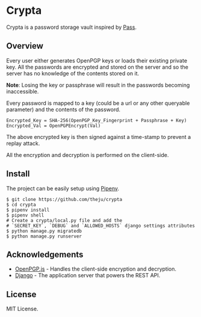 # Crypta

Crypta is a password storage vault inspired by [Pass](https://www.passwordstore.org/).

## Overview

Every user either generates OpenPGP keys or loads their existing private key.
All the passwords are encrypted and stored on the server and so the server has
no knowledge of the contents stored on it.

**Note**: Losing the key or passphrase will result in the passwords becoming
inaccessible.

Every password is mapped to a key (could be a url or any other queryable parameter)
and the contents of the password.

```
Encrypted_Key = SHA-256(OpenPGP_Key_Fingerprint + Passphrase + Key)
Encrypted_Val = OpenPGPEncrypt(Val)
```

The above encrypted key is then signed against a time-stamp to prevent a replay
attack.

All the encryption and decryption is performed on the client-side.

## Install

The project can be easily setup using [Pipenv](https://docs.pipenv.org/#install-pipenv-today).

```
$ git clone https://github.com/theju/crypta
$ cd crypta
$ pipenv install
$ pipenv shell
# Create a crypta/local.py file and add the
# `SECRET_KEY`, `DEBUG` and `ALLOWED_HOSTS` django settings attributes
$ python manage.py migratedb
$ python manage.py runserver
```

## Acknowledgements

* [OpenPGP.js](https://openpgpjs.org/) - Handles the client-side encryption and decryption.
* [Django](https://djangoproject.com/) - The application server that powers the REST API.

## License

MIT License.
